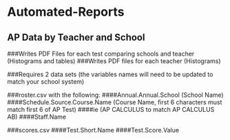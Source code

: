 # Automated-Reports

## AP Data by Teacher and School
###Writes PDF Files for each test comparing schools and teacher (Histograms and tables)
###Writes PDF files for each teacher (Histograms)

###Requires 2 data sets (the variables names will need to be updated to match your school system)

###roster.csv with the following:
####Annual.Annual.School   (School Name)
####Schedule.Source.Course.Name (Course Name, first 6 characters must match first 6 of AP Test)
####ie (AP CALCULUS to match AP CALCULUS AB)
####Staff.Name

###scores.csv
####Test.Short.Name
####Test.Score.Value
